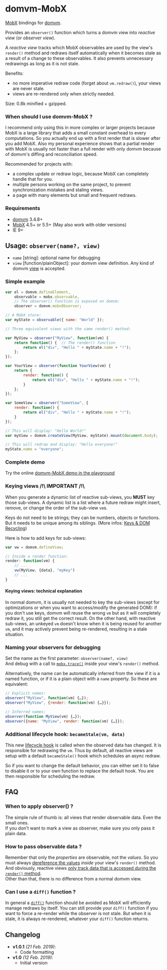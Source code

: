 # domvm-MobX

[MobX](https://mobx.js.org/) bindings for [domvm](https://github.com/domvm/domvm).

Provides an `observer()` function which turns a domvm view into _reactive view_ (or _observer view_).

A _reactive view_ tracks which MobX observables are used by the view's `render()` method and redraws itself automatically when it becomes stale as a result of a change to these observables. It also prevents unnecessary redrawings as long as it is not stale.

Benefits:
- no more imperative redraw code (forget about `vm.redraw()`), your views are never stale.
- views are re-rendered only when strictly needed.

Size: 0.8k minified + gzipped.

### When should I use domvm-MobX ?

I recommend only using this in more complex or larger projects because MobX is a large library that adds a small constant overhead to every computations. So you actually end up with a first render that is slower after you add MobX. Also my personal experience shows that a partial render with MobX is usually not faster than a full render with only domvm because of domvm's diffing and reconciliation speed.

Recommended for projects with:
- a complex update or redraw logic, because MobX can completely handle that for you.
- multiple persons working on the same project, to prevent synchronization mistakes and staling views.
- a page with many elements but small and frequent redraws.

### Requirements

- [domvm](https://github.com/domvm/domvm) 3.4.8+
- [MobX](https://mobx.js.org/) 4.5+ or 5.5+ (May also work with older versions)
- IE 9+


## **Usage: `observer(name?, view)`**
- `name` [string]: optional name for debugging
- `view` [function/plainObject]: your domvm view definition. Any kind of domvm [view](https://github.com/domvm/domvm#views) is accepted.


### Simple example

```javascript
var el = domvm.defineElement,
    observable = mobx.observable,
    // The observer() function is exposed on domvm:
    observer = domvm.mobxObserver;

// A MobX store:
var myState = observable({ name: "World" });

// Three equivalent views with the same render() method:

var MyView = observer("MyView", function(vm) {
    return function() {  // The render() function
        return el("div", "Hello " + myState.name + "!");
    };
});

var YourView = observer(function YourView(vm) {
    return {
        render: function() {
            return el("div", "Hello " + myState.name + "!");
        }
    };
});

var SomeView = observer("SomeView", {
    render: function() {
        return el("div", "Hello " + myState.name + "!");
    }
});

// This will display: "Hello World!"
var myView = domvm.createView(MyView, myState).mount(document.body);

// This will redraw and display: "Hello everyone!"
myState.name = "everyone";
```


### Complete demo

Try the online [domvm-MobX demo in the playground](https://domvm.github.io/domvm/demos/playground/#mobx)


### Keying views /!\ IMPORTANT /!\

When you generate a dynamic list of reactive sub-views, you **MUST** key those sub-views. A dynamic list is a list where a future redraw might insert, remove, or change the order of the sub-view `vm`s.

Keys do not need to be strings; they can be numbers, objects or functions. But it needs to be unique among its siblings. (More infos: [Keys & DOM Recycling](https://github.com/domvm/domvm#keys--dom-recycling))

Here is how to add keys for sub-views:
```javascript
var vw = domvm.defineView;

// Inside a render function:
render: function(vm) {
    // ...
    vw(MyView, {data}, "myKey")
    // ...
}
```

#### Keying views: technical explanation

In normal domvm, it is usually not needed to key the sub-views (except for optimizations or when you want to access/modify the generated DOM): if you don't use keys, domvm will reuse the wrong `vm` but as it will completely redraw it, you still get the correct result. On the other hand, with reactive sub-views, an unkeyed `vm` doesn't know when it is being reused for another `vm`, and it may actively prevent being re-rendered, resulting in a stale situation.

### Naming your observers for debugging

Set the name as the first parameter: `observer(name?, view)`  
And debug with a call to [`mobx.trace()`](https://mobx.js.org/best/trace.html) inside your view's `render()` method.

Alternatively, the name can be automatically inferred from the view if it is a named function, or if it is a plain object with a `name` property. So these are equivalent:
```javascript
// Explicit names:
observer("MyView", function(vm) {…});
observer("MyView", {render: function(vm) {…}});

// Inferred names:
observer(function MyView(vm) {…});
observer({name: "MyView", render: function(vm) {…}});
```

### Additional lifecycle hook: `becameStale(vm, data)`

This new [lifecycle hook](https://github.com/domvm/domvm#lifecycle-hooks) is called when the observed data has changed. It is responsible for redrawing the `vm`. Thus by default, all reactive views are setup with a default `becameStale()` hook which schedules an async redraw.

So if you want to change the default behavior, you can either set it to false to disable it or to your own function to replace the default hook. You are then responsible for scheduling the redraw.


## FAQ

### When to apply observer() ?

The simple rule of thumb is: all views that render observable data. Even the small ones.  
If you don't want to mark a view as observer, make sure you only pass it plain data.

### How to pass observable data ?

Remember that only the _properties_ are observable, not the _values_. So you must always [dereference the values](https://mobx.js.org/best/pitfalls.html#dereference-values-as-late-as-possible) _inside_ your view's `render()` method.  
And obviously, reactive views [only track data that is accessed _during_ the `render()` method](https://mobx.js.org/best/pitfalls.html#don-t-copy-observables-properties-and-store-them-locally).  
Other than that, there is no difference from a normal domvm view.

### Can I use a `diff()` function ?
In general a [`diff()`](https://github.com/domvm/domvm#view-change-assessment) function should be avoided as MobX will efficiently manage redraws by itself. You can still provide your `diff()` function if you want to force a re-render while the observer is not stale. But when it is stale, it is always re-rendered, whatever your `diff()` function returns.


## Changelog

- __v1.0.1__ _(21 Feb. 2019)_:
  - Code formatting
- __v1.0__ _(12 Feb. 2019)_:
  - Initial version
